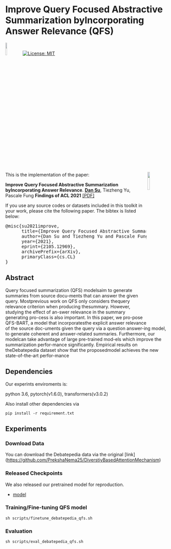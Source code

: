 # Improve Query Focused Abstractive Summarization byIncorporating Answer Relevance (QFS)
<img src="plot/pytorch-logo-dark.png" width="10%"> [![License: MIT](https://img.shields.io/badge/License-MIT-yellow.svg)](https://opensource.org/licenses/MIT) 

<img align="right" src="plot/HKUST.jpg" width="12%">

This is the implementation of the paper:

**Improve Query Focused Abstractive Summarization byIncorporating Answer Relevance**. **[Dan Su](https://github.com/Iamfinethanksu)**, Tiezheng Yu, Pascale Fung **Findings of ACL 2021** [[PDF]](https://www.aclweb.org/anthology/2020.findings-emnlp.416.pdf)

If you use any source codes or datasets included in this toolkit in your work, please cite the following paper. The bibtex is listed below:
<pre>
@misc{su2021improve,
      title={Improve Query Focused Abstractive Summarization by Incorporating Answer Relevance}, 
      author={Dan Su and Tiezheng Yu and Pascale Fung},
      year={2021},
      eprint={2105.12969},
      archivePrefix={arXiv},
      primaryClass={cs.CL}
}
</pre>

## Abstract

Query  focused  summarization  (QFS)  modelsaim to generate summaries from source docu-ments that can answer the given query.  Mostprevious  work  on  QFS  only  considers  thequery relevance criterion when producing thesummary.  However, studying the effect of an-swer relevance in the summary generating pro-cess is also important.  In this paper, we pro-pose  QFS-BART,  a  model  that  incorporatesthe explicit answer relevance of the source doc-uments given the query via a question answer-ing  model,  to  generate  coherent  and  answer-related  summaries.   Furthermore,  our  modelcan  take  advantage  of  large  pre-trained  mod-els  which  improve  the  summarization  perfor-mance significantly.  Empirical results on theDebatepedia  dataset  show  that  the  proposedmodel achieves the new state-of-the-art perfor-mance


## Dependencies
Our experints enviroments is:

python 3.6, pytorch(v1.6.0), transformers(v3.0.2)

Also install other dependencies via

```
pip install -r requirement.txt
```

## Experiments

### Download Data
You can download the Debatepedia data via the original [link] (https://github.com/PrekshaNema25/DiverstiyBasedAttentionMechanism)

### Released Checkpoints

We also released our pretrained model for reproduction.
* [model](https://drive.google.com/drive/folders/1hwjKhrMaiiCQhsAUl0X__ZjLZCCKGTIJ?usp=sharing)

### Training/Fine-tuning QFS model

```
sh scripts/finetune_debatepedia_qfs.sh
```

### Evaluation

```
sh scripts/eval_debatepedia_qfs.sh
```


